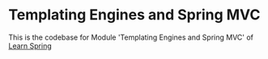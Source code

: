# Templating Engines and Spring MVC

This is the codebase for Module 'Templating Engines and Spring MVC' of [Learn Spring](https://www.baeldung.com/learn-spring-course)
